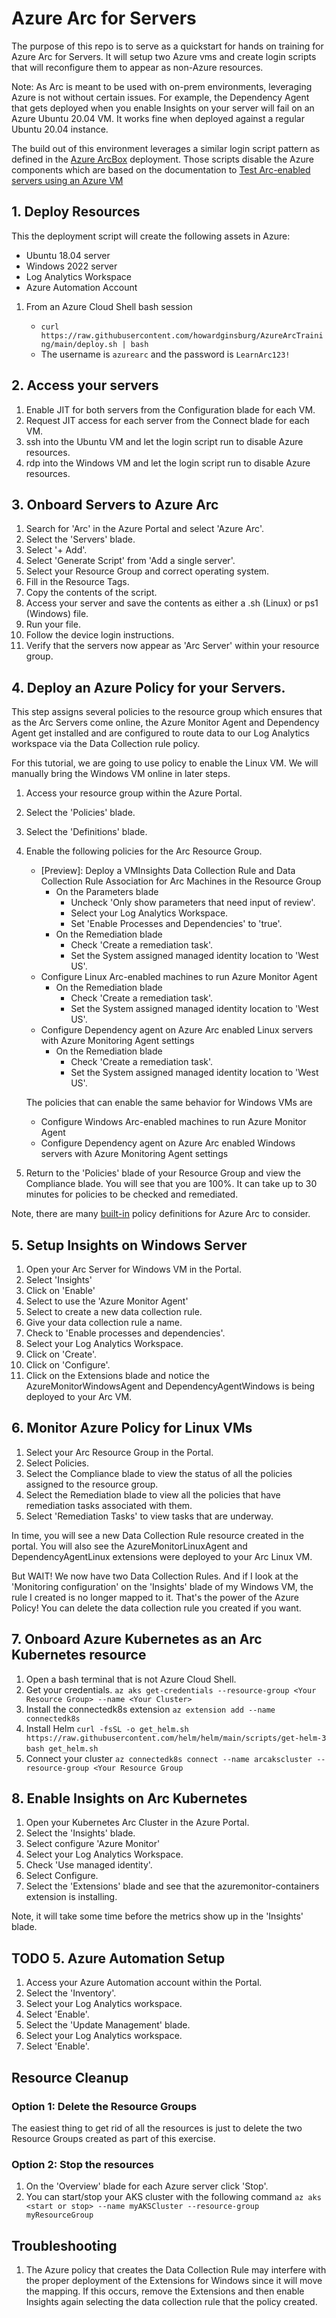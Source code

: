 # Azure Arc for Servers

The purpose of this repo is to serve as a quickstart for hands on training for Azure Arc for Servers.  It will setup two Azure vms and create login scripts that will reconfigure them to appear as non-Azure resources.

Note: As Arc is meant to be used with on-prem environments, leveraging Azure is not without certain issues.  For example, the Dependency Agent that gets deployed when you enable Insights on your server will fail on an Azure Ubuntu 20.04 VM.  It works fine when deployed against a regular Ubuntu 20.04 instance.

The build out of this environment leverages a similar login script pattern as defined in the [Azure ArcBox](https://azurearcjumpstart.io/azure_jumpstart_arcbox/) deployment.  Those scripts disable the Azure components which are based on the documentation to [Test Arc-enabled servers using an Azure VM](https://docs.microsoft.com/azure/azure-arc/servers/plan-evaluate-on-azure-virtual-machine)

## 1. Deploy Resources

This the deployment script will create the following assets in Azure:

- Ubuntu 18.04 server
- Windows 2022 server
- Log Analytics Workspace
- Azure Automation Account

1. From an Azure Cloud Shell bash session

    - `curl https://raw.githubusercontent.com/howardginsburg/AzureArcTraining/main/deploy.sh | bash`
    - The username is `azurearc` and the password is `LearnArc123!`

## 2. Access your servers

1. Enable JIT for both servers from the Configuration blade for each VM.
2. Request JIT access for each server from the Connect blade for each VM.
3. ssh into the Ubuntu VM and let the login script run to disable Azure resources.
4. rdp into the Windows VM and let the login script run to disable Azure resources.

## 3. Onboard Servers to Azure Arc

1. Search for 'Arc' in the Azure Portal and select 'Azure Arc'.
2. Select the 'Servers' blade.
3. Select '+ Add'.
4. Select 'Generate Script' from 'Add a single server'.
5. Select your Resource Group and correct operating system.
6. Fill in the Resource Tags.
7. Copy the contents of the script.
8. Access your server and save the contents as either a .sh (Linux) or ps1 (Windows) file.
9. Run your file.
10. Follow the device login instructions.
11. Verify that the servers now appear as 'Arc Server' within your resource group.

## 4. Deploy an Azure Policy for your Servers.

This step assigns several policies to the resource group which ensures that as the Arc Servers come online, the Azure Monitor Agent and Dependency Agent get installed and are configured to route data to our Log Analytics workspace via the Data Collection rule policy.

For this tutorial, we are going to use policy to enable the Linux VM.  We will manually bring the Windows VM online in later steps.

1. Access your resource group within the Azure Portal.
2. Select the 'Policies' blade.
3. Select the 'Definitions' blade.
4. Enable the following policies for the Arc Resource Group.

    - [Preview]: Deploy a VMInsights Data Collection Rule and Data Collection Rule Association for Arc Machines in the Resource Group
        - On the Parameters blade
            - Uncheck 'Only show parameters that need input of review'.
            - Select your Log Analytics Workspace.
            - Set 'Enable Processes and Dependencies' to 'true'.
        - On the Remediation blade
            - Check 'Create a remediation task'.
            - Set the System assigned managed identity location to 'West US'.
    - Configure Linux Arc-enabled machines to run Azure Monitor Agent
        - On the Remediation blade
            - Check 'Create a remediation task'.
            - Set the System assigned managed identity location to 'West US'.
    - Configure Dependency agent on Azure Arc enabled Linux servers with Azure Monitoring Agent settings
        - On the Remediation blade
            - Check 'Create a remediation task'.
            - Set the System assigned managed identity location to 'West US'.

    The policies that can enable the same behavior for Windows VMs are

    - Configure Windows Arc-enabled machines to run Azure Monitor Agent
    - Configure Dependency agent on Azure Arc enabled Windows servers with Azure Monitoring Agent settings

5. Return to the 'Policies' blade of your Resource Group and view the Compliance blade.  You will see that you are 100%.  It can take up to 30 minutes for policies to be checked and remediated.

Note, there are many [built-in](https://docs.microsoft.com/en-us/azure/azure-arc/servers/policy-reference) policy definitions for Azure Arc to consider.

## 5. Setup Insights on Windows Server

1. Open your Arc Server for Windows VM in the Portal.
2. Select 'Insights'
3. Click on 'Enable'
4. Select to use the 'Azure Monitor Agent'
5. Select to create a new data collection rule.
6. Give your data collection rule a name.
7. Check to 'Enable processes and dependencies'.
8. Select your Log Analytics Workspace.
9. Click on 'Create'.
10. Click on 'Configure'.
11. Click on the Extensions blade and notice the AzureMonitorWindowsAgent and DependencyAgentWindows is being deployed to your Arc VM.

## 6. Monitor Azure Policy for Linux VMs

1. Select your Arc Resource Group in the Portal.
2. Select Policies.
3. Select the Compliance blade to view the status of all the policies assigned to the resource group.
4. Select the Remediation blade to view all the policies that have remediation tasks associated with them.
5. Select 'Remediation Tasks' to view tasks that are underway.

In time, you will see a new Data Collection Rule resource created in the portal.  You will also see the AzureMonitorLinuxAgent and DependencyAgentLinux extensions were deployed to your Arc Linux VM.

But WAIT!  We now have two Data Collection Rules.  And if I look at the 'Monitoring configuration' on the 'Insights' blade of my Windows VM, the rule I created is no longer mapped to it.  That's the power of the Azure Policy!  You can delete the data collection rule you created if you want.

## 7. Onboard Azure Kubernetes as an Arc Kubernetes resource

1. Open a bash terminal that is not Azure Cloud Shell.
2. Get your credentials.
    `az aks get-credentials --resource-group <Your Resource Group> --name <Your Cluster>`
3. Install the connectedk8s extension
    `az extension add --name connectedk8s`
4. Install Helm
    `curl -fsSL -o get_helm.sh https://raw.githubusercontent.com/helm/helm/main/scripts/get-helm-3`
    `bash get_helm.sh`
5. Connect your cluster
    `az connectedk8s connect --name arcakscluster --resource-group <Your Resource Group`

## 8. Enable Insights on Arc Kubernetes

1. Open your Kubernetes Arc Cluster in the Azure Portal.
2. Select the 'Insights' blade.
3. Select configure 'Azure Monitor'
4. Select your Log Analytics Workspace.
5. Check 'Use managed identity'.
6. Select Configure.
7. Select the 'Extensions' blade and see that the azuremonitor-containers extension is installing.

Note, it will take some time before the metrics show up in the 'Insights' blade.

## TODO 5. Azure Automation Setup

1. Access your Azure Automation account within the Portal.
2. Select the 'Inventory'.
3. Select your Log Analytics workspace.
4. Select 'Enable'.
5. Select the 'Update Management' blade.
6. Select your Log Analytics workspace.
7. Select 'Enable'.

## Resource Cleanup

### Option 1: Delete the Resource Groups

The easiest thing to get rid of all the resources is just to delete the two Resource Groups created as part of this exercise.

### Option 2: Stop the resources

1. On the 'Overview' blade for each Azure server click 'Stop'.
2. You can start/stop your AKS cluster with the following command
    `az aks <start or stop> --name myAKSCluster --resource-group myResourceGroup` 

## Troubleshooting

1. The Azure policy that creates the Data Collection Rule may interfere with the proper deployment of the Extensions for Windows since it will move the mapping.  If this occurs, remove the Extensions and then enable Insights again selecting the data collection rule that the policy created.